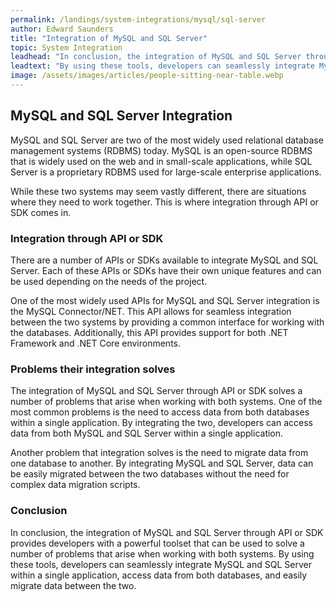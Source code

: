 ```yaml
---
permalink: /landings/system-integrations/mysql/sql-server
author: Edward Saunders
title: "Integration of MySQL and SQL Server"
topic: System Integration
leadhead: "In conclusion, the integration of MySQL and SQL Server through API or SDK provides developers with a powerful toolset that can be used to solve a number of problems that arise when working with both systems"
leadtext: "By using these tools, developers can seamlessly integrate MySQL and SQL Server within a single application, access data from both databases, and easily migrate data between the two."
image: /assets/images/articles/people-sitting-near-table.webp
---
```

<div class="arttext">	<h2>MySQL and SQL Server Integration</h2>
	<p>
	MySQL and SQL Server are two of the most widely used relational database management systems (RDBMS) today. MySQL is an open-source RDBMS that is widely used on the web and in small-scale applications, while SQL Server is a proprietary RDBMS used for large-scale enterprise applications.
	</p>
	<p>
	While these two systems may seem vastly different, there are situations where they need to work together. This is where integration through API or SDK comes in.
	</p>
	<h3>Integration through API or SDK</h3>
	<p>
	There are a number of APIs or SDKs available to integrate MySQL and SQL Server. Each of these APIs or SDKs have their own unique features and can be used depending on the needs of the project.
	</p>
	<p>
	One of the most widely used APIs for MySQL and SQL Server integration is the MySQL Connector/NET. This API allows for seamless integration between the two systems by providing a common interface for working with the databases. Additionally, this API provides support for both .NET Framework and .NET Core environments.
	</p>
	<h3>Problems their integration solves</h3>
	<p>
	The integration of MySQL and SQL Server through API or SDK solves a number of problems that arise when working with both systems. One of the most common problems is the need to access data from both databases within a single application. By integrating the two, developers can access data from both MySQL and SQL Server within a single application.
	</p>
	<p>
	Another problem that integration solves is the need to migrate data from one database to another. By integrating MySQL and SQL Server, data can be easily migrated between the two databases without the need for complex data migration scripts.
	</p>
	<h3>Conclusion</h3>
	<p>
	In conclusion, the integration of MySQL and SQL Server through API or SDK provides developers with a powerful toolset that can be used to solve a number of problems that arise when working with both systems. By using these tools, developers can seamlessly integrate MySQL and SQL Server within a single application, access data from both databases, and easily migrate data between the two. 
	</p>
</div>